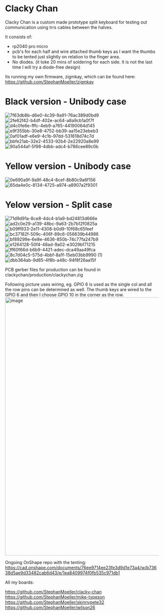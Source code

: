 # Clacky Chan 
Clacky Chan is a custom made prototype split keyboard for testing out communication using trrs cables between the halves.

It consists of:

- rp2040 pro micro
- pcb's for each half and wire attached thumb keys as I want the thumbs to be tented just slightly on relation to the finger area.
- No diodes. (it toke 20 mins of soldering for each side. It is not the last time I will try a diode-free design)

Its running my own firmware, zigmkay, which can be found here: https://github.com/StephanMoeller/zigmkay

# Black version - Unibody case
![7f63db8b-d6e0-4c39-9a91-76ac389d0bd9](https://github.com/user-attachments/assets/1bb303ae-b207-4926-adc1-76236a75b193)
![2fe62f42-b4df-402e-ac64-a8a9cb1a0f7f](https://github.com/user-attachments/assets/dec73c77-ea62-44bd-84ee-929adb73e6ce)
![d4c0fe6e-fffc-4eb9-a765-44190064d145](https://github.com/user-attachments/assets/a4d97218-893e-489c-90df-040681a4623c)
![e9f355bb-30e8-4752-bb39-aa15e23ebeb3](https://github.com/user-attachments/assets/d1a8252d-35ed-47b4-886d-28b079792015)
![0af01adf-e6e9-4c1b-97dd-531818d74c7d](https://github.com/user-attachments/assets/c2e32872-b056-4d6a-a22d-a92a4657182a)
![bbfe21ab-32e2-4533-92b4-2e22920a8e99](https://github.com/user-attachments/assets/8dfc6a8b-1f69-43d2-9d6c-74a0956fa1f3)
![90a544af-5f98-4dbb-adc4-b786cee89c0b](https://github.com/user-attachments/assets/e0a90328-8870-4572-8281-eb650c9fd356)


# Yellow version - Unibody case
![0e690a9f-9a9f-48c4-8cef-8b80c9a6f156](https://github.com/user-attachments/assets/be83836f-84f3-42d1-b33d-906d9b495ceb)
![65da4e0c-8134-4725-a974-a8907a2f9301](https://github.com/user-attachments/assets/5e671b51-b12f-4c6f-96e6-b8b0994b79ca)

# Yelow version - Split case
![71d9d91a-8ce8-4dc4-b1a9-bd24813d666e](https://github.com/user-attachments/assets/3ee29972-4315-4a07-abc8-7d7b9e7b72ac)
![ad2c0e29-a139-48bc-9a63-2b7b12f0825a](https://github.com/user-attachments/assets/16eacefb-4dd3-4111-8600-1d8253eda8ac)
![b09ff933-2e11-4308-b0d9-10f68c65feef](https://github.com/user-attachments/assets/d984fd10-9ccc-4fe0-8f29-0581a453d0ea)
![bc37182f-509c-406f-89c6-056639b44986](https://github.com/user-attachments/assets/650d6fd1-2e8b-4b65-a3c5-8fd6e3627cab)
![bf89299e-6e8e-4636-850b-74c77fa247b9](https://github.com/user-attachments/assets/b58421bd-55e2-4c67-b82b-d63f9437d8fc)
![e1264128-50f4-48ad-9a02-e3029bf71215](https://github.com/user-attachments/assets/3a96ba25-775b-4b65-988f-5c62a6a1e3ef)
![ff60f66d-b6b9-4421-adec-dca49aa49fca](https://github.com/user-attachments/assets/700e411b-bc0a-42f3-a899-1d2d8428040f)
![8c7d04c5-575d-4bbf-8a1f-15eb03bb9990 (1)](https://github.com/user-attachments/assets/4ed62cde-bd84-4ece-80b8-4978292eda0b)
![dbb364ab-9d85-4f8b-a48c-94f8f26aa15f](https://github.com/user-attachments/assets/13c62a10-3876-4ad6-9944-8f54f75f3362)



PCB gerber files for production can be found in clackychan/production/clackychan.zig

Following picture uses wiring, eg. GPIO 6 is used as the single col and all the row pins can be determined as well. The thumb keys are wired to the GPIO 6 and then I choose GPIO 10 in the corner as the row.
<img width="1679" height="843" alt="image" src="https://github.com/user-attachments/assets/c3d4a3ce-5288-4084-a339-466c84dcdcbc" />

Ongoing OnShape repo with the tenting: https://cad.onshape.com/documents/76ee9714ee23fe3d9d1e73a4/w/b73638d5ae9d33482cab6d43/e/1ea8409974f0fb535c971db1

All my boards:

https://github.com/StephanMoeller/clacky-chan  
https://github.com/StephanMoeller/mike-typeson  
https://github.com/StephanMoeller/skinnypete32  
https://github.com/StephanMoeller/wilson26  
